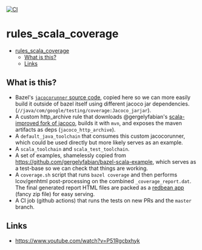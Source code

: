 
[![CI](https://github.com/stackb/rules_scala_coverage/actions/workflows/ci.yaml/badge.svg)](https://github.com/stackb/rules_scala_coverage/actions/workflows/ci.yaml)

# rules_scala_coverage

- [rules\_scala\_coverage](#rules_scala_coverage)
  - [What is this?](#what-is-this)
  - [Links](#links)

## What is this?

- Bazel's [`jacocorunner` source
  code](https://github.com/bazelbuild/bazel/blob/master/src/java_tools/junitrunner/java/com/google/testing/coverage/BUILD),
  copied here so we can more easily build it outside of bazel itself using
  different jacoco jar dependencies.
  (`//java/com/google/testing/coverage:Jacoco_jarjar`).
- A custom http_archive rule that downloads @gergelyfabian's [scala-improved
  fork of jacoco](https://github.com/gergelyfabian/jacoco), builds it with
  `mvn`, and exposes the maven artifacts as deps (`jacoco_http_archive`).
- A `default_java_toolchain` that consumes this custom jacocorunner, which could
  be used directly but more likely serves as an example.
- A `scala_toolchain` and `scala_test_toolchain`.
- A set of examples, shamelessly copied from
  https://github.com/gergelyfabian/bazel-scala-example, which serves as a
  test-base so we can check that things are working.
- A `coverage.sh` script that runs `bazel coverage` and then performs
  lcov/genhtml post-processing on the combined `_coverage_report.dat`.  The
  final generated report HTML files are packed as a [redbean
  app](https://redbean.dev/) (fancy zip file) for easy serving.
- A CI job (github actions) that runs the tests on new PRs and the `master`
  branch.

## Links

- https://www.youtube.com/watch?v=P51Rgcbxhyk